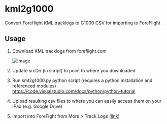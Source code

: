 # kml2g1000
Convert Foreflight KML tracklogs to G1000 CSV for importing to ForeFlight

## Usage
1. Download KML tracklogs from foreflight.com

      ![image](https://user-images.githubusercontent.com/8711656/208823538-97bf566c-8821-469e-accc-3285a3429ac3.png)

2. Update srcDir (in script) to point to where you downloaded
3. Run kml2g1000.py python script (requires a python installation and referenced modules)
    https://code.visualstudio.com/docs/python/python-tutorial

4. Upload resulting csv files to where you can easily access them on your iPad (e.g. Google Drive)
5. Import into ForeFight from More > Track Logs ([link](https://www.foreflight.com/support/support-center/category/about-foreflight-mobile/360042091114))
